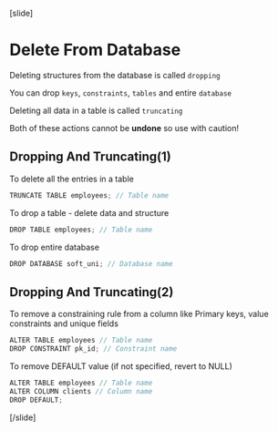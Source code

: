 [slide]

# Delete From Database

Deleting structures from the database is called `dropping`

You can drop `keys`, `constraints`, `tables` and entire `database`

Deleting all data in a table is called `truncating`

Both of these actions cannot be **undone** so use with caution!

## Dropping And Truncating(1)

To delete all the entries in a table

```Java
TRUNCATE TABLE employees; // Table name
```

To drop a table - delete data and structure

```Java
DROP TABLE employees; // Table name
```

To drop entire database

```Java
DROP DATABASE soft_uni; // Database name
```

## Dropping And Truncating(2)

To remove a constraining rule from a column like Primary keys, value constraints and unique fields

```Java
ALTER TABLE employees // Table name
DROP CONSTRAINT pk_id; // Constraint name
```

To remove DEFAULT value (if not specified, revert to NULL)

```Java
ALTER TABLE employees // Table name
ALTER COLUMN clients // Column name
DROP DEFAULT;
```

[/slide]
